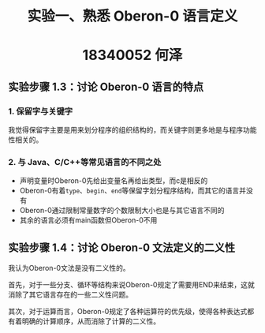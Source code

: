 <h1 align=center>实验一、熟悉 Oberon-0 语言定义</h1>

<h1 align=center>18340052  何泽</h1>

## 实验步骤 1.3：讨论 Oberon-0 语言的特点

### 1. 保留字与关键字

我觉得保留字主要是用来划分程序的组织结构的，而关键字则更多地是与程序功能性相关的。

### 2. 与 Java、C/C++等常见语言的不同之处

- 声明变量时Oberon-0先给出变量名再给出类型，而c是相反的
- Oberon-0有着`type`、`begin`、`end`等保留字划分程序结构，而其它的语言并没有
- Oberon-0通过限制常量数字的个数限制大小也是与其它语言不同的
- 其余的语言必须有main函数但Oberon-0不用

## 实验步骤 1.4：讨论 Oberon-0 文法定义的二义性

我认为Oberon-0文法是没有二义性的。

首先，对于一些分支、循环等结构来说Oberon-0规定了需要用END来结束，这就消除了其它语言存在的一些二义性问题。

其次，对于运算而言，Oberon-0规定了各种运算符的优先级，使得各种表达式都有着明确的计算顺序，从而消除了计算的二义性。